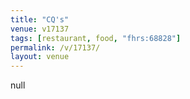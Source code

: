 ```yaml
---
title: "CQ's"
venue: v17137
tags: [restaurant, food, "fhrs:68828"]
permalink: /v/17137/
layout: venue
---
```

null